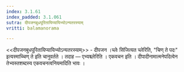 ```yaml
---
index: 3.1.61
index_padded: 3.1.061
sutra: दीपजनबुधपूरितायिप्यायिभ्योऽन्यतरस्याम्
vritti: balamanorama

---
```

<<दीपजनबुधपूरितायिप्यायिभ्योऽन्यतरस्याम्>> - दीपजन ।च्लेः सि॑जित्यत च्लेरिति, "चिण् ते पदः" इत्यस्माच्चिण् ते इति चानुवर्तते । तदाह — एभ्यश्च्लेरिति । एकवचन इति । दीपादीनामात्मनेपदित्वेन तेभ्यस्तशब्दस्य एकवचनत्वनियमादिति भावः । 